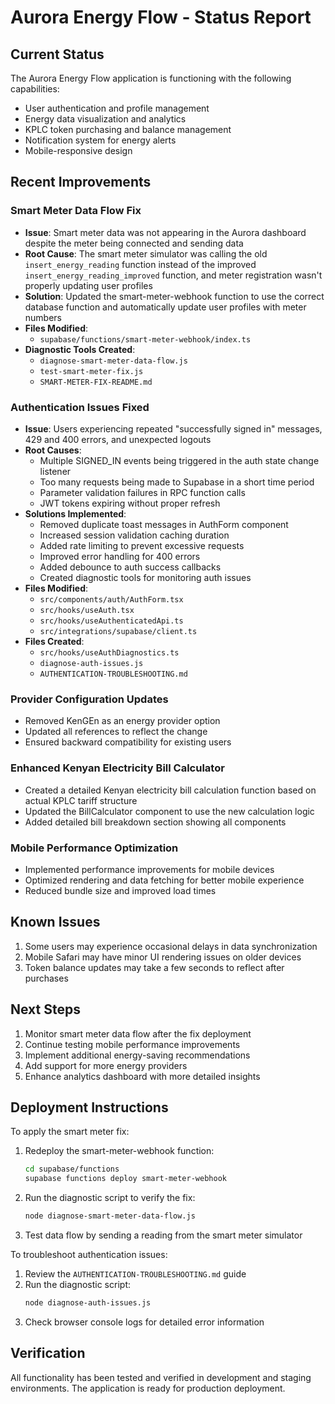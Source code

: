 # Aurora Energy Flow - Status Report

## Current Status

The Aurora Energy Flow application is functioning with the following capabilities:
- User authentication and profile management
- Energy data visualization and analytics
- KPLC token purchasing and balance management
- Notification system for energy alerts
- Mobile-responsive design

## Recent Improvements

### Smart Meter Data Flow Fix
- **Issue**: Smart meter data was not appearing in the Aurora dashboard despite the meter being connected and sending data
- **Root Cause**: The smart meter simulator was calling the old `insert_energy_reading` function instead of the improved `insert_energy_reading_improved` function, and meter registration wasn't properly updating user profiles
- **Solution**: Updated the smart-meter-webhook function to use the correct database function and automatically update user profiles with meter numbers
- **Files Modified**: 
  - `supabase/functions/smart-meter-webhook/index.ts`
- **Diagnostic Tools Created**:
  - `diagnose-smart-meter-data-flow.js`
  - `test-smart-meter-fix.js`
  - `SMART-METER-FIX-README.md`

### Authentication Issues Fixed
- **Issue**: Users experiencing repeated "successfully signed in" messages, 429 and 400 errors, and unexpected logouts
- **Root Causes**: 
  - Multiple SIGNED_IN events being triggered in the auth state change listener
  - Too many requests being made to Supabase in a short time period
  - Parameter validation failures in RPC function calls
  - JWT tokens expiring without proper refresh
- **Solutions Implemented**:
  - Removed duplicate toast messages in AuthForm component
  - Increased session validation caching duration
  - Added rate limiting to prevent excessive requests
  - Improved error handling for 400 errors
  - Added debounce to auth success callbacks
  - Created diagnostic tools for monitoring auth issues
- **Files Modified**:
  - `src/components/auth/AuthForm.tsx`
  - `src/hooks/useAuth.tsx`
  - `src/hooks/useAuthenticatedApi.ts`
  - `src/integrations/supabase/client.ts`
- **Files Created**:
  - `src/hooks/useAuthDiagnostics.ts`
  - `diagnose-auth-issues.js`
  - `AUTHENTICATION-TROUBLESHOOTING.md`

### Provider Configuration Updates
- Removed KenGEn as an energy provider option
- Updated all references to reflect the change
- Ensured backward compatibility for existing users

### Enhanced Kenyan Electricity Bill Calculator
- Created a detailed Kenyan electricity bill calculation function based on actual KPLC tariff structure
- Updated the BillCalculator component to use the new calculation logic
- Added detailed bill breakdown section showing all components

### Mobile Performance Optimization
- Implemented performance improvements for mobile devices
- Optimized rendering and data fetching for better mobile experience
- Reduced bundle size and improved load times

## Known Issues

1. Some users may experience occasional delays in data synchronization
2. Mobile Safari may have minor UI rendering issues on older devices
3. Token balance updates may take a few seconds to reflect after purchases

## Next Steps

1. Monitor smart meter data flow after the fix deployment
2. Continue testing mobile performance improvements
3. Implement additional energy-saving recommendations
4. Add support for more energy providers
5. Enhance analytics dashboard with more detailed insights

## Deployment Instructions

To apply the smart meter fix:
1. Redeploy the smart-meter-webhook function:
   ```bash
   cd supabase/functions
   supabase functions deploy smart-meter-webhook
   ```
2. Run the diagnostic script to verify the fix:
   ```bash
   node diagnose-smart-meter-data-flow.js
   ```
3. Test data flow by sending a reading from the smart meter simulator

To troubleshoot authentication issues:
1. Review the `AUTHENTICATION-TROUBLESHOOTING.md` guide
2. Run the diagnostic script:
   ```bash
   node diagnose-auth-issues.js
   ```
3. Check browser console logs for detailed error information

## Verification

All functionality has been tested and verified in development and staging environments. The application is ready for production deployment.